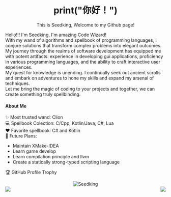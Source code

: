 <p align="center">
    <h1 align="center">print("你好！") </h1> 
    <p align="center">This is Seedking, Welcome to my Github page!</p>   
</p>

Hello!!! I'm Seedking, I'm amazing Code Wizard!  
With my wand of algorithms and spellbook of programming languages, I conjure solutions that transform complex problems into elegant outcomes. My journey through the realms of software development has equipped me with potent artifacts: experience in developing gui applications, proficiency in various programming languages, and the ability to craft interactive user experiences.  
My quest for knowledge is unending. I continually seek out ancient scrolls and embark on adventures to hone my skills and expand my arsenal of techniques.  
Let me bring the magic of coding to your projects and together, we can create something truly spellbinding.  

#### About Me
✨ Most trusted wand: Clion  
💻 Spellbook Colection: C/Cpp, Kotlin/Java, C#, Lua  
❤️ Favorite spellbook: C# and Kotlin  
🌻 Future Plans:  
* Maintain XMake-IDEA
* Learn game develop
* Learn compilation principle and llvm
* Create a statically strong-typed scripting language

🏆 GitHub Profile Trophy
<div align="center"><img src="https://github-profile-trophy.vercel.app/?username=seedking&row=1&column=8&no-frame=true" alt="Seedking"></div>



<a href="https://github.com/anuraghazra/github-readme-stats">
  <img align="left" src="https://github-readme-stats.vercel.app/api/top-langs/?username=Seedking&hide_border=true&layout=compact" />
</a>
<a href="https://github.com/anuraghazra/github-readme-stats">
  <img align="right" src="https://github-readme-stats.vercel.app/api?username=Seedking&show_icons=true&hide_border=true" />
</a>
